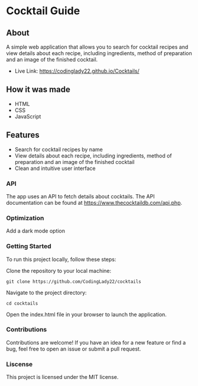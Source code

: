 # Cocktail Guide

## About
A simple web application that allows you to search for cocktail recipes and view details about each recipe, including ingredients, method of preparation and an image of the finished cocktail.

* Live Link: https://codinglady22.github.io/Cocktails/

## How it was made
* HTML
* CSS
* JavaScript

## Features
* Search for cocktail recipes by name
* View details about each recipe, including ingredients, method of preparation and an image of the finished cocktail
* Clean and intuitive user interface

### API
The app uses an API to fetch details about cocktails. The API documentation can be found at https://www.thecocktaildb.com/api.php.

### Optimization
Add a dark mode option

### Getting Started
To run this project locally, follow these steps:

Clone the repository to your local machine:

```
git clone https://github.com/CodingLady22/cocktails
```

Navigate to the project directory:

```
cd cocktails
```

Open the index.html file in your browser to launch the application.


### Contributions
Contributions are welcome! If you have an idea for a new feature or find a bug, feel free to open an issue or submit a pull request.

### Liscense
This project is licensed under the MIT license.
